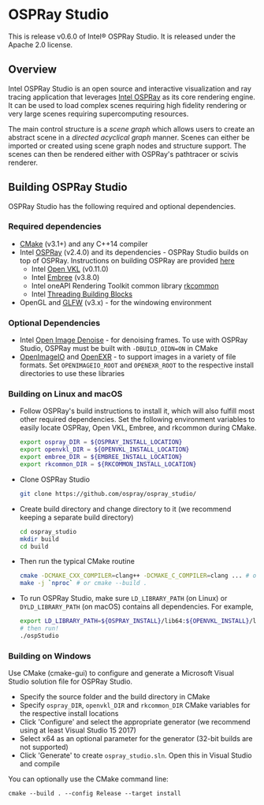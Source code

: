 # OSPRay Studio

This is release v0.6.0 of Intel® OSPRay Studio. It is released under the
Apache 2.0 license.

## Overview

Intel OSPRay Studio is an open source and interactive visualization and
ray tracing application that leverages [Intel
OSPRay](https://www.ospray.org) as its core rendering engine. It can be
used to load complex scenes requiring high fidelity rendering or very
large scenes requiring supercomputing resources.

The main control structure is a *scene graph* which allows users to
create an abstract scene in a *directed acyclical graph* manner. Scenes
can either be imported or created using scene graph nodes and structure
support. The scenes can then be rendered either with OSPRay's pathtracer
or scivis renderer.

## Building OSPRay Studio

OSPRay Studio has the following required and optional dependencies.

### Required dependencies

-   [CMake](https://www.cmake.org) (v3.1+) and any C++14 compiler
-   Intel [OSPRay](https://www.github.com/ospray/ospray) (v2.4.0) and
    its dependencies - OSPRay Studio builds on top of OSPRay.
    Instructions on building OSPRay are provided
    [here](http://www.ospray.org/downloads.html#building-and-finding-ospray)
    -   Intel [Open VKL](https://www.github.com/openvkl/openvkl)
        (v0.11.0)
    -   Intel [Embree](https://www.github.com/embree/embree) (v3.8.0)
    -   Intel oneAPI Rendering Toolkit common library
        [rkcommon](https://www.github.com/ospray/rkcommon)
    -   Intel [Threading Building
        Blocks](https://www.threadingbuildingblocks.org/)
-   OpenGL and [GLFW](https://www.glfw.org/) (v3.x) - for the windowing
    environment

### Optional Dependencies

-   Intel [Open Image Denoise](https://openimagedenoise.github.io/) -
    for denoising frames. To use with OSPRay Studio, OSPRay must be
    built with `-DBUILD_OIDN=ON` in CMake
-   [OpenImageIO]() and [OpenEXR]() - to support images in a variety of
    file formats. Set `OPENIMAGEIO_ROOT` and `OPENEXR_ROOT` to the
    respective install directories to use these libraries

### Building on Linux and macOS

-   Follow OSPRay's build instructions to install it, which will also
    fulfill most other required dependencies. Set the following
    environment variables to easily locate OSPRay, Open VKL, Embree, and
    rkcommon during CMake.

    ``` bash
    export ospray_DIR = ${OSPRAY_INSTALL_LOCATION}
    export openvkl_DIR = ${OPENVKL_INSTALL_LOCATION}
    export embree_DIR = ${EMBREE_INSTALL_LOCATION}
    export rkcommon_DIR = ${RKCOMMON_INSTALL_LOCATION}
    ```

-   Clone OSPRay Studio

    ``` bash
    git clone https://github.com/ospray/ospray_studio/
    ```

-   Create build directory and change directory to it (we recommend
    keeping a separate build directory)

    ``` bash
    cd ospray_studio
    mkdir build
    cd build
    ```

-   Then run the typical CMake routine

    ``` bash
    cmake -DCMAKE_CXX_COMPILER=clang++ -DCMAKE_C_COMPILER=clang ... # or use ccmake
    make -j `nproc` # or cmake --build .
    ```

-   To run OSPRay Studio, make sure `LD_LIBRARY_PATH` (on Linux) or
    `DYLD_LIBRARY_PATH` (on macOS) contains all dependencies. For
    example,

    ``` bash
    export LD_LIBRARY_PATH=${OSPRAY_INSTALL}/lib64:${OPENVKL_INSTALL}/lib64:...:$LD_LIBRARY_PATH
    # then run!
    ./ospStudio
    ```

### Building on Windows

Use CMake (cmake-gui) to configure and generate a Microsoft Visual
Studio solution file for OSPRay Studio.

-   Specify the source folder and the build directory in CMake
-   Specify `ospray_DIR`, `openvkl_DIR` and `rkcommon_DIR` CMake
    variables for the respective install locations
-   Click 'Configure' and select the appropriate generator (we recommend
    using at least Visual Studio 15 2017)
-   Select x64 as an optional parameter for the generator (32-bit builds
    are not supported)
-   Click 'Generate' to create `ospray_studio.sln`. Open this in Visual
    Studio and compile

You can optionally use the CMake command line:

``` pwsh
cmake --build . --config Release --target install
```
